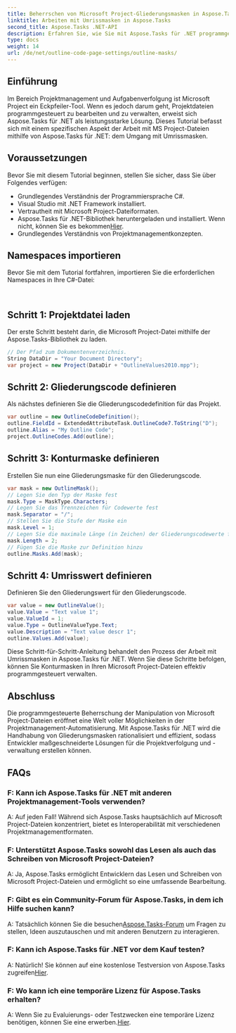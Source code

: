 ```yaml
---
title: Beherrschen von Microsoft Project-Gliederungsmasken in Aspose.Tasks
linktitle: Arbeiten mit Umrissmasken in Aspose.Tasks
second_title: Aspose.Tasks .NET-API
description: Erfahren Sie, wie Sie mit Aspose.Tasks für .NET programmgesteuert mit Microsoft Project-Dateien arbeiten. Umrissmasken effizient meistern.
type: docs
weight: 14
url: /de/net/outline-code-page-settings/outline-masks/
---
```

## Einführung
Im Bereich Projektmanagement und Aufgabenverfolgung ist Microsoft Project ein Eckpfeiler-Tool. Wenn es jedoch darum geht, Projektdateien programmgesteuert zu bearbeiten und zu verwalten, erweist sich Aspose.Tasks für .NET als leistungsstarke Lösung. Dieses Tutorial befasst sich mit einem spezifischen Aspekt der Arbeit mit MS Project-Dateien mithilfe von Aspose.Tasks für .NET: dem Umgang mit Umrissmasken.
## Voraussetzungen
Bevor Sie mit diesem Tutorial beginnen, stellen Sie sicher, dass Sie über Folgendes verfügen:
- Grundlegendes Verständnis der Programmiersprache C#.
- Visual Studio mit .NET Framework installiert.
- Vertrautheit mit Microsoft Project-Dateiformaten.
-  Aspose.Tasks für .NET-Bibliothek heruntergeladen und installiert. Wenn nicht, können Sie es bekommen[Hier](https://releases.aspose.com/tasks/net/).
- Grundlegendes Verständnis von Projektmanagementkonzepten.
## Namespaces importieren
Bevor Sie mit dem Tutorial fortfahren, importieren Sie die erforderlichen Namespaces in Ihre C#-Datei:
```csharp
    
```
## Schritt 1: Projektdatei laden
Der erste Schritt besteht darin, die Microsoft Project-Datei mithilfe der Aspose.Tasks-Bibliothek zu laden.
```csharp
// Der Pfad zum Dokumentenverzeichnis.
String DataDir = "Your Document Directory";
var project = new Project(DataDir + "OutlineValues2010.mpp");
```
## Schritt 2: Gliederungscode definieren
Als nächstes definieren Sie die Gliederungscodedefinition für das Projekt.
```csharp
var outline = new OutlineCodeDefinition();
outline.FieldId = ExtendedAttributeTask.OutlineCode7.ToString("D");
outline.Alias = "My Outline Code";
project.OutlineCodes.Add(outline);
```
## Schritt 3: Konturmaske definieren
Erstellen Sie nun eine Gliederungsmaske für den Gliederungscode.
```csharp
var mask = new OutlineMask();
// Legen Sie den Typ der Maske fest
mask.Type = MaskType.Characters;
// Legen Sie das Trennzeichen für Codewerte fest
mask.Separator = "/";
// Stellen Sie die Stufe der Maske ein
mask.Level = 1;
// Legen Sie die maximale Länge (in Zeichen) der Gliederungscodewerte fest. 0, wenn die Länge nicht definiert ist.
mask.Length = 2;
// Fügen Sie die Maske zur Definition hinzu
outline.Masks.Add(mask);
```
## Schritt 4: Umrisswert definieren
Definieren Sie den Gliederungswert für den Gliederungscode.
```csharp
var value = new OutlineValue();
value.Value = "Text value 1";
value.ValueId = 1;
value.Type = OutlineValueType.Text;
value.Description = "Text value descr 1";
outline.Values.Add(value);
```
Diese Schritt-für-Schritt-Anleitung behandelt den Prozess der Arbeit mit Umrissmasken in Aspose.Tasks für .NET. Wenn Sie diese Schritte befolgen, können Sie Konturmasken in Ihren Microsoft Project-Dateien effektiv programmgesteuert verwalten.

## Abschluss
Die programmgesteuerte Beherrschung der Manipulation von Microsoft Project-Dateien eröffnet eine Welt voller Möglichkeiten in der Projektmanagement-Automatisierung. Mit Aspose.Tasks für .NET wird die Handhabung von Gliederungsmasken rationalisiert und effizient, sodass Entwickler maßgeschneiderte Lösungen für die Projektverfolgung und -verwaltung erstellen können.
## FAQs
### F: Kann ich Aspose.Tasks für .NET mit anderen Projektmanagement-Tools verwenden?
A: Auf jeden Fall! Während sich Aspose.Tasks hauptsächlich auf Microsoft Project-Dateien konzentriert, bietet es Interoperabilität mit verschiedenen Projektmanagementformaten.
### F: Unterstützt Aspose.Tasks sowohl das Lesen als auch das Schreiben von Microsoft Project-Dateien?
A: Ja, Aspose.Tasks ermöglicht Entwicklern das Lesen und Schreiben von Microsoft Project-Dateien und ermöglicht so eine umfassende Bearbeitung.
### F: Gibt es ein Community-Forum für Aspose.Tasks, in dem ich Hilfe suchen kann?
A: Tatsächlich können Sie die besuchen[Aspose.Tasks-Forum](https://forum.aspose.com/c/tasks/15) um Fragen zu stellen, Ideen auszutauschen und mit anderen Benutzern zu interagieren.
### F: Kann ich Aspose.Tasks für .NET vor dem Kauf testen?
 A: Natürlich! Sie können auf eine kostenlose Testversion von Aspose.Tasks zugreifen[Hier](https://releases.aspose.com/).
### F: Wo kann ich eine temporäre Lizenz für Aspose.Tasks erhalten?
 A: Wenn Sie zu Evaluierungs- oder Testzwecken eine temporäre Lizenz benötigen, können Sie eine erwerben.[Hier](https://purchase.aspose.com/temporary-license/).